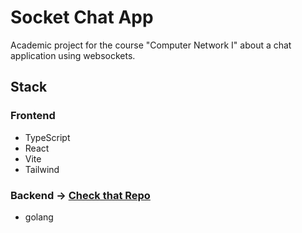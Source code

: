 # Socket Chat App

Academic project for the course "Computer Network I" about a chat application using websockets.

## Stack

### Frontend

- TypeScript
- React
- Vite
- Tailwind

### Backend -> [Check that Repo](https://github.com/TikhampornSky/WebSocket)

- golang
